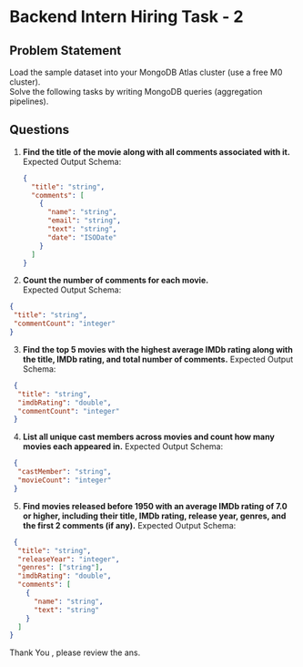 # Backend Intern Hiring Task - 2


## Problem Statement
Load the sample dataset into your MongoDB Atlas cluster (use a free M0 cluster).  
Solve the following tasks by writing MongoDB queries (aggregation pipelines).  


## Questions
1. **Find the title of the movie along with all comments associated with it.**  
   Expected Output Schema:  
   ```json
   {
     "title": "string",
     "comments": [
       {
         "name": "string",
         "email": "string",
         "text": "string",
         "date": "ISODate"
       }
     ]
   }
   ```
 2. **Count the number of comments for each movie.**  
   Expected Output Schema:  
   ```json
   {
    "title": "string",
    "commentCount": "integer"
   }
   ```
3. **Find the top 5 movies with the highest average IMDb rating along with the title, IMDb rating, and total number of comments.**
  Expected Output Schema:
  ```json
   {
    "title": "string",
    "imdbRating": "double",
    "commentCount": "integer"
   }
   ```
4. **List all unique cast members across movies and count how many movies each appeared in.**
  Expected Output Schema:
  ```json
   {
    "castMember": "string",
    "movieCount": "integer"
   }
   ```
5. **Find movies released before 1950 with an average IMDb rating of 7.0 or higher, including their title, IMDb rating, release year, genres, and the first 2 comments (if any).**
  Expected Output Schema:
  ```json
   {
    "title": "string",
    "releaseYear": "integer",
    "genres": ["string"],
    "imdbRating": "double",
    "comments": [
      {
        "name": "string",
        "text": "string"
      }
    ]
}
   ```

Thank You , please review the ans.
